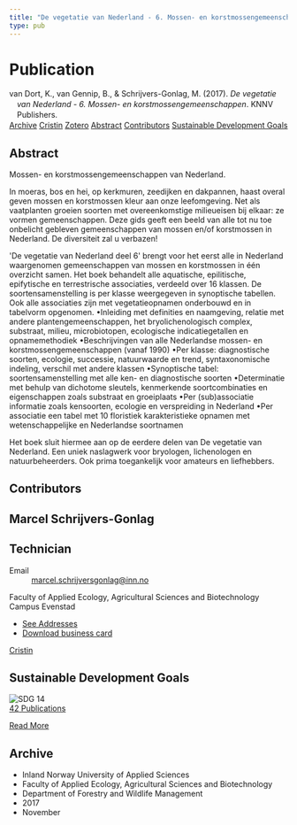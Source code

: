```yaml
---
title: "De vegetatie van Nederland - 6. Mossen- en korstmossengemeenschappen"
type: pub
---
```

<h1>Publication</h1>
<article id="csl-bib-container-MM9G26RW" class="csl-bib-container">
  <div class="csl-bib-body" style="line-height: 1.35; padding-left: 1em; text-indent:-1em;">
  <div class="csl-entry">van Dort, K., van Gennip, B., &amp; Schrijvers-Gonlag, M. (2017). <i>De vegetatie van Nederland - 6. Mossen- en korstmossengemeenschappen</i>. KNNV Publishers.</div>
</div>
  <div class="csl-bib-buttons">
    <a href="#taxonomy-article-MM9G26RW" class="csl-bib-button">Archive</a>
    <a href="https://app.cristin.no/results/show.jsf?id=1513552" alt="Cristin URL" class="csl-bib-button">Cristin</a>
    <a href="http://zotero.org/groups/5022929/items/MM9G26RW" alt="Zotero URL" class="csl-bib-button">Zotero</a>
    <a href="#abstract-article-MM9G26RW" class="csl-bib-button">Abstract</a>
    <a href="#contributors-article-MM9G26RW" class="csl-bib-button">Contributors</a>
    <a href="#sdg-article-MM9G26RW" class="csl-bib-button">Sustainable Development Goals</a>
  </div>
  <div id="csl-bib-meta-container-MM9G26RW"></div>
</article>
<div id="csl-bib-meta-MM9G26RW" class="csl-bib-meta">
  <article id="abstract-article-MM9G26RW" class="abstract-article">
    <h1>Abstract</h1>
    Mossen- en korstmossengemeenschappen van Nederland. 
 
In moeras, bos en hei, op kerkmuren, zeedijken en dakpannen, haast overal geven mossen en korstmossen kleur aan onze leefomgeving. Net als vaatplanten groeien soorten met overeenkomstige milieueisen bij elkaar: ze vormen gemeenschappen. Deze gids geeft een beeld van alle tot nu toe onbelicht gebleven gemeenschappen van mossen en/of korstmossen in Nederland. De diversiteit zal u verbazen! 
 
'De vegetatie van Nederland deel 6' brengt voor het eerst alle in Nederland waargenomen gemeenschappen van mossen en korstmossen in één overzicht samen. Het boek behandelt alle aquatische, epilitische, epifytische en terrestrische associaties, verdeeld over 16 klassen. De soortensamenstelling is per klasse weergegeven in synoptische tabellen. Ook alle associaties zijn met vegetatieopnamen onderbouwd en in tabelvorm opgenomen. 
•Inleiding met definities en naamgeving, relatie met andere plantengemeenschappen, het bryolichenologisch complex, substraat, milieu, microbiotopen, ecologische indicatiegetallen en opnamemethodiek 
•Beschrijvingen van alle Nederlandse mossen- en korstmossengemeenschappen (vanaf 1990) 
•Per klasse: diagnostische soorten, ecologie, successie, natuurwaarde en trend, syntaxonomische indeling, verschil met andere klassen 
•Synoptische tabel: soortensamenstelling met alle ken- en diagnostische soorten 
•Determinatie met behulp van dichotome sleutels, kenmerkende soortcombinaties en eigenschappen zoals substraat en groeiplaats 
•Per (sub)associatie informatie zoals kensoorten, ecologie en verspreiding in Nederland 
•Per associatie een tabel met 10 floristiek karakteristieke opnamen met wetenschappelijke en Nederlandse soortnamen 
 
Het boek sluit hiermee aan op de eerdere delen van De vegetatie van Nederland. Een uniek naslagwerk voor bryologen, lichenologen en natuurbeheerders. Ook prima toegankelijk voor amateurs en liefhebbers.
  </article>
  <article id="contributors-article-MM9G26RW" class="contributors-article">
    <h1>Contributors</h1>
    <div class="personas">
<div class="vrtx-hinn-person-card">
<div class="photo">
<i class="lar la-user-circle missing-person"></i>
</div>
<div class="info">
<hgroup><h1>Marcel Schrijvers-Gonlag</h1>
<h2>Technician</h2>
</hgroup><dl>
<dt>Email</dt>
<dd>
<a href="mailto:marcel.schrijversgonlag@inn.no">marcel.schrijversgonlag@inn.no</a>
</dd>
</dl>
<p>
Faculty of Applied Ecology, Agricultural Sciences and Biotechnology<br>
Campus Evenstad
</p>
<ul class="vrtx-hinn-links">
<li><a href="https://www.inn.no/english/find-an-employee/marcel-schrijversgonlag.html#vrtx-hinn-addresses">See Addresses</a></li>
<li><a href="https://www.inn.no/english/find-an-employee/marcel-schrijversgonlag.html?vrtx=vcf">Download business card</a></li>
</ul>
</div>
</div>
<a href="https://app.cristin.no/persons/show.jsf?id=515404" alt="Cristin URL" class="personas-cristin">Cristin</a>
</div>
  </article>
  <article id="sdg-article-MM9G26RW" class="sdg-article">
    <h1>Sustainable Development Goals</h1>
    <div class="sdg-container"><div id="sdg14" class="sdg">
<img src="{{< params subfolder >}}images/sdg/sdg14_en.png" class="image" alt="SDG 14">
<div class="sdg-overlay">
<a href="{{< params subfolder >}}en/archive/?sdg=14#archive" class="sdg-publication-count"><span>42</span> Publications</a>
<p><a href="https://sdgs.un.org/goals/goal14" class="sdg-read-more">Read More</a></p>
</div>
</div></div>
  </article>
  <article id="taxonomy-article-MM9G26RW" class="taxonomy-article">
    <h1>Archive</h1>
    <ul>
      <li>Inland Norway University of Applied Sciences</li>
      <li>Faculty of Applied Ecology, Agricultural Sciences and Biotechnology</li>
      <li>Department of Forestry and Wildlife Management</li>
      <li>2017</li>
      <li>November</li>
    </ul>
  </article>
</div>
